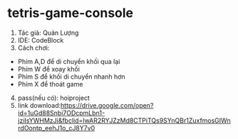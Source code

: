 # tetris-game-console
1. Tác giả: Quản Lượng
2. IDE: CodeBlock
3. Cách chơi: 
+ Phím A,D để di chuyển khối qua lại
+ Phím W để xoay khối
+ Phím S để khối di chuyển nhanh hơn
+ Phím X để thoát game
4. pass(nếu có): hoiproject
5. link download:https://drive.google.com/open?id=1uGd88Snbi7ODcpmLbn1-jziIsYWHMzJi&fbclid=IwAR2RYJZzMd8CTPiTQs9SYnQBr1ZuxfmosGIWnrdOontp_eehJ1o_cJ8Y7v0
